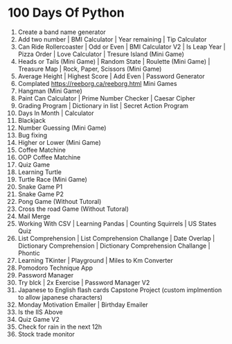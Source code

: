 # 100 Days Of Python

1.  Create a band name generator
2.  Add two number | BMI Calculator | Year remaining | Tip Calculator
3.  Can Ride Rollercoaster | Odd or Even | BMI Calculator V2 | Is Leap Year | Pizza Order | Love Calculator | Tresure Island (Mini Game)
4.  Heads or Tails (Mini Game) | Random State | Roulette (Mini Game) | Treasure Map | Rock, Paper, Scissors (Mini Game)
5.  Average Height | Highest Score | Add Even | Password Generator
6.  Complated https://reeborg.ca/reeborg.html Mini Games
7.  Hangman (Mini Game)
8.  Paint Can Calculator | Prime Number Checker | Caesar Cipher
9.  Grading Program | Dictionary in list | Secret Action Program
10. Days In Month | Calculator
11. Blackjack
12. Number Guessing (Mini Game)
13. Bug fixing
14. Higher or Lower (Mini Game)
15. Coffee Matchine
16. OOP Coffee Matchine
17. Quiz Game
18. Learning Turtle
19. Turtle Race (Mini Game)
20. Snake Game P1
21. Snake Game P2
22. Pong Game (Without Tutoral)
23. Cross the road Game (Without Tutoral) 
24. Mail Merge
25. Working With CSV | Learning Pandas | Counting Squirrels | US States Quiz
26. List Comprehension | List Comprehension Challange | Date Overlap | Dictionary Comprehension | Dictionary Comprehension Challange | Phontic
27. Learning TKinter | Playground | Miles to Km Converter
28. Pomodoro Technique App
29. Password Manager
30. Try blck | 2x Exercise | Password Manager V2
31. Japanese to English flash cards Capstone Project (custom implmention to allow japanese characters)
32. Monday Motivation Emailer | Birthday Emailer
33. Is the IIS Above
34. Quiz Game V2
35. Check for rain in the next 12h
36. Stock trade monitor